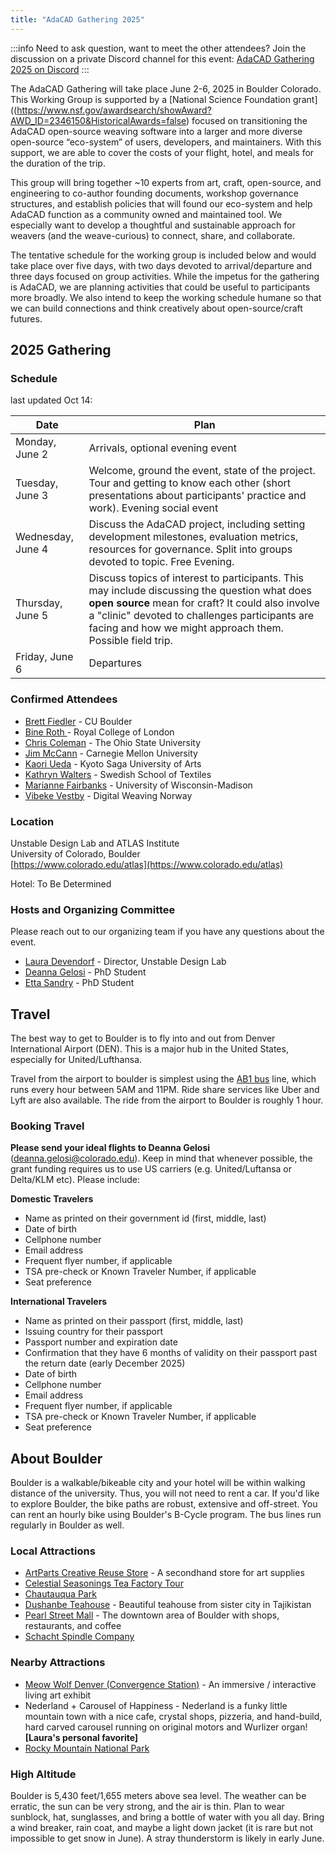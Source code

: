 ```yaml
---
title: "AdaCAD Gathering 2025"
---
```


:::info
Need to ask question, want to meet the other attendees? Join the discussion on a private Discord channel for this event: [AdaCAD Gathering 2025 on Discord](https://discord.gg/bsMbEPEykd)
:::

The AdaCAD Gathering will take place June 2-6, 2025 in Boulder Colorado. This Working Group is supported by a [National Science Foundation grant]((https://www.nsf.gov/awardsearch/showAward?AWD_ID=2346150&HistoricalAwards=false) focused on transitioning the AdaCAD open-source weaving software into a larger and more diverse open-source “eco-system” of users, developers, and maintainers. With this support, we are able to cover the costs of your flight, hotel, and meals for the duration of the trip.

This group will bring together ~10 experts from art, craft, open-source, and engineering to co-author founding documents, workshop governance structures, and establish policies that will found our eco-system and help AdaCAD function as a community owned and maintained tool. We especially want to develop a thoughtful and sustainable approach for weavers (and the weave-curious) to connect, share, and collaborate.

The tentative schedule for the working group is included below and would take place over five days, with two days devoted to arrival/departure and three days focused on group activities. While the impetus for the gathering is AdaCAD, we are planning activities that could be useful to participants more broadly. We also intend to keep the working schedule humane so that we can build connections and think creatively about open-source/craft futures.

## 2025 Gathering

### Schedule

last updated Oct 14:


| Date | Plan |
| ------ | ---- | 
| Monday, June 2 | Arrivals, optional evening event| 
| Tuesday, June 3 | Welcome, ground the event, state of the project. Tour and getting to know each other (short presentations about participants' practice and work). Evening social event |
| Wednesday, June 4 | Discuss the AdaCAD project, including setting development milestones, evaluation metrics, resources for governance. Split into groups devoted to topic. Free Evening.|
| Thursday, June 5 | Discuss topics of interest to participants. This may include discussing the question what does **open source** mean for craft? It could also involve a "clinic" devoted to challenges participants are facing and how we might approach them. Possible field trip.|
| Friday, June 6 | Departures | 


### Confirmed Attendees 

- [Brett Fiedler](https://www.colorado.edu/per/people/brett-fiedler) - CU Boulder
- [Bine Roth ](https://www.rca.ac.uk/more/staff/bine-roth/) - Royal College of London
- [Chris Coleman](https://digitalcoleman.com/) - The Ohio State University
- [Jim McCann](https://www.cs.cmu.edu/~jmccann/) - Carnegie Mellon University
- [Kaori Ueda](https://www.kyoto-saga.ac.jp/about/teachers/2156) - Kyoto Saga University of Arts
- [Kathryn Walters](https://www.kmwalters.com/) - Swedish School of Textiles
- [Marianne Fairbanks](https://www.mariannefairbanks.com/) - University of Wisconsin-Madison
- [Vibeke Vestby](https://digitalweaving.no/) - Digital Weaving Norway


### Location

Unstable Design Lab and ATLAS Institute \
University of Colorado, Boulder \
[https://www.colorado.edu/atlas](https://www.colorado.edu/atlas)

Hotel: To Be Determined

### Hosts and Organizing Committee
Please reach out to our organizing team if you have any questions about the event.

- [Laura Devendorf](http://artfordorks.com/) - Director, Unstable Design Lab
- [Deanna Gelosi](https://deannagelosi.com) - PhD Student
- [Etta Sandry](https://ettasandry.com/) - PhD Student

## Travel
The best way to get to Boulder is to fly into and out from Denver International Airport (DEN). This is a major hub in the United States, especially for United/Lufthansa.

Travel from the airport to boulder is simplest using the [AB1 bus](https://app.rtd-denver.com/route/AB1/schedule?serviceType=3&direction=Eastbound&branch=) line, which runs every hour between 5AM and 11PM. Ride share services like Uber and Lyft are also available. The ride from the airport to Boulder is roughly 1 hour.

### Booking Travel

**Please send your ideal flights to Deanna Gelosi** (deanna.gelosi@colorado.edu). Keep in mind that whenever possible, the grant funding requires us to use US carriers (e.g. United/Luftansa or Delta/KLM etc). Please include: 

**Domestic Travelers**

- Name as printed on their government id (first, middle, last)
- Date of birth
- Cellphone number
- Email address
- Frequent flyer number, if applicable
- TSA pre-check or Known Traveler Number, if applicable
- Seat preference

**International Travelers**

- Name as printed on their passport (first, middle, last)
- Issuing country for their passport
- Passport number and expiration date
- Confirmation that they have 6 months of validity on their passport past the return date (early December 2025)
- Date of birth
- Cellphone number
- Email address
- Frequent flyer number, if applicable
- TSA pre-check or Known Traveler Number, if applicable
- Seat preference

## About Boulder

Boulder is a walkable/bikeable city and your hotel will be within walking distance of the university. Thus, you will not need to rent a car. If you'd like to explore Boulder, the bike paths are robust, extensive and off-street. You can rent an hourly bike using Boulder's B-Cycle program. The bus lines run regularly in Boulder as well.

### Local Attractions

- [ArtParts Creative Reuse Store](https://www.artpartsboulder.org/) - A secondhand store for art supplies
- [Celestial Seasonings Tea Factory Tour](https://celestialseasonings.com/pages/tea-tour)
- [Chautauqua Park](https://bouldercolorado.gov/locations/chautauqua-park)
- [Dushanbe Teahouse](https://www.boulderteahouse.com/) - Beautiful teahouse from sister city in Tajikistan
- [Pearl Street Mall](https://boulderdowntown.com/) - The downtown area of Boulder with shops, restaurants, and coffee
- [Schacht Spindle Company](https://schachtspindle.com/)

### Nearby Attractions

- [Meow Wolf Denver (Convergence Station)](https://meowwolf.com/visit/denver) -  An immersive / interactive living art exhibit
- Nederland + Carousel of Happiness - Nederland is a funky little mountain town with a nice cafe, crystal shops, pizzeria, and hand-build, hard carved carousel running on original motors and Wurlizer organ! **[Laura's personal favorite]**
- [Rocky Mountain National Park](https://www.nps.gov/romo/index.htm)

### High Altitude

Boulder is 5,430 feet/1,655 meters above sea level. The weather can be erratic, the sun can be very strong, and the air is thin. Plan to wear sunblock, hat, sunglasses, and bring a bottle of water with you all day. Bring a wind breaker, rain coat, and maybe a light down jacket (it is rare but not impossible to get snow in June). A stray thunderstorm is likely in early June.
